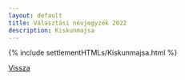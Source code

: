```yaml
---
layout: default
title: Választási névjegyzék 2022
description: Kiskunmajsa
---
```


{% include settlementHTMLs/Kiskunmajsa.html %}

[Vissza](../)